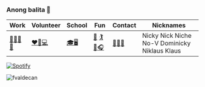 ### Anong balita 👋
|Work|Volunteer| School| Fun| Contact| Nicknames|
| ------------- | ------------- | -------------| ------------- |-------------|-------------|
| [🏥👨‍💻](https://ro.co/)[👶](https://www.linkedin.com/feed/update/urn:li:activity:6811035642496212993/)| [❤️🙋💻](https://www.developforgood.org/)|[🎓🖥️](https://www.sonoma.edu/) |[🎾](https://sonomaseawolves.com/sports/mens-tennis/roster/nicky-valdecanas/4155) [🏌️](https://www.youtube.com/watch?v=mkZ0wVul2Fc&ab_channel=LawtonGolf) [🏐](https://www.youtube.com/watch?v=hrUKemJhy9g&ab_channel=OtakuGains)[🎧](https://open.spotify.com/user/222bzakdxxgx2ctwofadyhxxq)|[👨‍💼](https://www.linkedin.com/in/francovaldecanas/)[📧](mailto:nickyvaldecanas@gmail.com)|Nicky Nick Niche No-V Dominicky Niklaus Klaus |



 [![Spotify](https://github-readme-remake.vercel.app/api/spotify)](https://open.spotify.com/user/222bzakdxxgx2ctwofadyhxxq)

<p><img align="center" src="https://github-readme-stats.vercel.app/api?username=fvaldecan&&theme=dark&show_icons=true&locale=en" alt="fvaldecan" /></p>
<br/>


